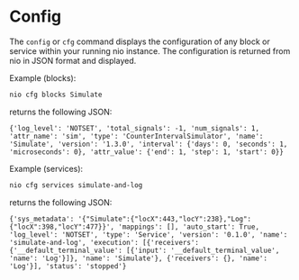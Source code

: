 # Config

The `config` or `cfg` command displays the configuration of any block or service within your running nio instance. The configuration is returned from nio in JSON format and displayed.

Example (blocks):
```bash
nio cfg blocks Simulate
```
returns the following JSON:
```
{'log_level': 'NOTSET', 'total_signals': -1, 'num_signals': 1, 'attr_name': 'sim', 'type': 'CounterIntervalSimulator', 'name': 'Simulate', 'version': '1.3.0', 'interval': {'days': 0, 'seconds': 1, 'microseconds': 0}, 'attr_value': {'end': 1, 'step': 1, 'start': 0}}
```

Example (services):
```bash
nio cfg services simulate-and-log
```
returns the following JSON:
```
{'sys_metadata': '{"Simulate":{"locX":443,"locY":238},"Log":{"locX":398,"locY":477}}', 'mappings': [], 'auto_start': True, 'log_level': 'NOTSET', 'type': 'Service', 'version': '0.1.0', 'name': 'simulate-and-log', 'execution': [{'receivers': {'__default_terminal_value': [{'input': '__default_terminal_value', 'name': 'Log'}]}, 'name': 'Simulate'}, {'receivers': {}, 'name': 'Log'}], 'status': 'stopped'}
```
